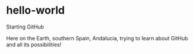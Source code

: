 # hello-world

Starting GitHub

Here on the Earth, southern Spain, Andalucia, trying to learn about GitHub and all its possibilities!
